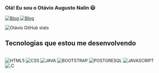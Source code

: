 ### Olá! Eu sou o Otávio Augusto Nalin 😃

[![Blog](https://img.shields.io/badge/LinkedIn-0077B5?style=for-the-badge&logo=linkedin&logoColor=white)](https://www.linkedin.com/in/ot%C3%A1vio-augusto-nalin-056a78276/)
[![Blog](https://img.shields.io/badge/Instagram-E4405F?style=for-the-badge&logo=instagram&logoColor=white)](https://www.instagram.com/otavio_nalin/)

![Otávio GitHub stats](https://github-readme-stats.vercel.app/api?username=otavionalin&show_icons=true&theme=dark)

## Tecnologias que estou me desenvolvendo

<div style="display: inline_block"></br>
    <img  align="center" alt="HTML5" src="https://img.shields.io/badge/HTML5-E34F26?style=for-the-badge&logo=html5&logoColor=white">
    <img  align="center" alt="CSS" src="https://img.shields.io/badge/CSS3-1572B6?style=for-the-badge&logo=css3&logoColor=white">
    <img  align="center" alt="JAVA" src="https://img.shields.io/badge/Java-ED8B00?style=for-the-badge&logo=openjdk&logoColor=white">
    <img  align="center" alt="BOOTSTRAP" src="https://img.shields.io/badge/Bootstrap-563D7C?style=for-the-badge&logo=bootstrap&logoColor=white">
    <img  align="center" alt="POSTGRESQL" src="https://img.shields.io/badge/PostgreSQL-316192?style=for-the-badge&logo=postgresql&logoColor=white">
    <img  align="center" alt="JAVASCRIPT" src="https://img.shields.io/badge/JavaScript-F7DF1E?style=for-the-badge&logo=javascript&logoColor=black">
    <img  align="center" alt=".C" src="https://img.shields.io/badge/C-00599C?style=for-the-badge&logo=c&logoColor=white">
</div>
